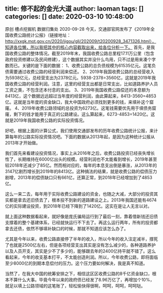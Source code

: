 title: 修不起的金光大道
author: laoman
tags: []
categories: []
date: 2020-03-10 10:48:00
---
原创 槽点挖掘机 数据归集处 2020-09-28
今天，交通部官网发布了《2019年全国收费公路统计公报》（链接地址：http://xxgk.mot.gov.cn/2020/jigou/glj/202009/t20200928_3471326.html），知道各位懒，所以我把其中的核心内容截取出来，给各位分析一下。
首先，是我国收费公路的整体情况。截至2019年末，我国收费公路总里程17.11万公里（包含政府投资修建以及民间修建），这个数据其实并没什么鸟用，只不过是用来凑个字数而已。关键的是下面的数据：
1、收费公路的总负债规模为61535亿元。这笔负债需要通过收费公路的经营利润来偿还。
2、2019年我国收费公路的总经营收入为5938亿元，总经营支出为2378亿元。5938-2378=3560亿，这就是2019年我国收费公路的经营利润。注意，这里的经营支出都是日常支出，比如道路养护人员工资之类，不包含还本付息的支出。
3、2019年我国收费公路偿还的本息额为8413亿，这个数据远远超过当年度的经营利润，由此算起来，8413-3560=4853亿。这就是当年度的资金缺口，我大中国政府必须找到更多的钱，来填补这个窟窿。
4、2019年收费公路领域的总投资为6273亿。这笔钱需要优先用于填债务窟窿，剩下的钱才能用于真正的公路建设。这么算起来，6273-4853=1420亿。这就是2019年我国收费公路的实际投资情况。

好吧，根据上面的计算公式，我们使用交通部发布的历年收费公路统计公报，来计算每年的公路实际投资情况吧。下面的数据从2013年起，是因为这种统计公报从2013年才开始做。



我们首先来看建设投资情况，事实上从2016年之后，收费公路投资已经丧失增长性了，长期维持在6000亿出头的规模。经营利润也不太能看到增长，2019年甚至较2018年还减少了85亿。然而相对应的，每年的本息支出倒是暴涨，从2013年的3147亿剧烈增长到2019年的8413亿。这种搞法的结果，就是收费公路的偿债压力剧增，2013年的偿债缺口只有661亿，还算正常，到2018年已经增加到了4853亿。

这么一来二去，每年用于实际收费公路建设的资金，也随之大减，大部分的投资其实都是拿去还旧债去了，根本投不到新的道路建设之上。2013年我国还能有4674亿的实际建设投资，到2018年已经下降到了1420亿。这实在是让人无言以对。

就上面这种数据看起来，就好像是庞氏骗局运行到了最后一刻，靠着借新钱还旧债支撑着的整个基建体系，已经就快运行不下去了。再这么运行两年，所有的投资都拿去还债，依然不够填补缺口的时候，那就不知道应该怎么办了。

尤其是今年以来，收费公路直接停了半年的收入，所以今年的收入注定减半，撑死了也就是2500亿左右，但是各项经营支出其实是没有怎么减少的，各种道路养护以及人员开支，其实是少不了多少的，能够跟去年的2400亿持平就不错了。这么看起来，今年的收支基本打平，不太能创造利润。所以，今年收费公路，即将面临至少8000亿的到期本息偿付的压力。这个压力要如何解决，我是真不知道。

当然了，在我大中国的统筹安排之下，相信这区区收费公路的8千亿资金缺口，根本不算什么大事。毕竟今年以来的政府债已经发了8.96万亿了，再增加个10%，就足以填上公路领域的这笔账了，轻松愉快得很啊，呵呵，呵呵，呵呵哒。